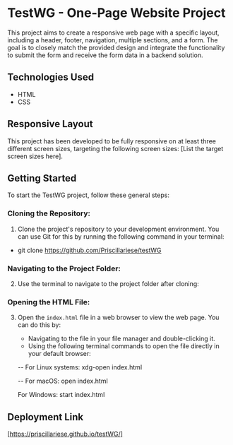 # TestWG - One-Page Website Project

This project aims to create a responsive web page with a specific layout, including a header, footer, navigation, multiple sections, and a form. The goal is to closely match the provided design and integrate the functionality to submit the form and receive the form data in a backend solution.

## Technologies Used

- HTML
- CSS

## Responsive Layout

This project has been developed to be fully responsive on at least three different screen sizes, targeting the following screen sizes: [List the target screen sizes here].

## Getting Started

To start the TestWG project, follow these general steps:

### Cloning the Repository:

1. Clone the project's repository to your development environment. You can use Git for this by running the following command in your terminal:

- git clone https://github.com/Priscillariese/testWG

### Navigating to the Project Folder:

2. Use the terminal to navigate to the project folder after cloning:


### Opening the HTML File:

3. Open the `index.html` file in a web browser to view the web page. You can do this by:

   - Navigating to the file in your file manager and double-clicking it.
   - Using the following terminal commands to open the file directly in your default browser:

   -- For Linux systems: xdg-open index.html

   -- For macOS: open index.html

   
    For Windows: start index.html


## Deployment Link

[https://priscillariese.github.io/testWG/]








